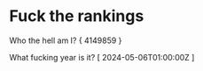 # Fuck the rankings

Who the hell am I?
{ 4149859 }

What fucking year is it?
[ 2024-05-06T01:00:00Z ]
